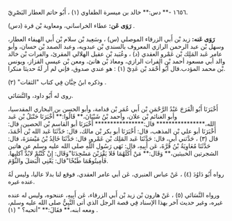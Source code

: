 ١٦٥٦ -** دس:** خالد بن ميسرة الطفاوي (١) ، أَبُو حاتم العطار البَصْرِيّ.

**رَوَى عَن:** عطاء الخراساني، ومعاوية بْن قرة (دس) .

**رَوَى عَنه:** زيد بْن أَبي الزرقاء الموصلي (س) ، وسَعِيد بْن سلام بْن أَبي الهيفاء العطار، وسهل بْن عبد الرحمن الرازي المعروف بالسندي بْن عبدويه، وعبد الصمد بْن حسان، وأبو عامر عَبد المَلِك بْن عَمْرو العقدي (د) ، وعُبَيد بْن عقيل الهلالي المقرئ، والفرات بْن خالد والد أبي مسعود أحمد بْن الفرات الرازي، ومعاذ بْن هانئ، ومعن بْن عيسى القزاز، ويونس بْن محمد المؤدب.قال أَبُو أَحْمَد بْن عَدِيّ (١) : هو عندي صدوق، فإني لم أر لَهُ حديثا منكرا.

وذكره ابنُ حِبَّان فِي كتاب "الثقات" (٢) .

روى له أَبُو داود، والنَّسَائي.

أَخْبَرَنَا أَبُو الْفَرَجَ عَبْدُ الرَّحْمَنِ بْن أَبي عُمَر بْن قدامة، وأبو الحسن بن البخاري المقدسيا، وأبو الغنائم بْن علان، وأحمد بْنُ شَيْبَانَ،** قَالُوا:** أَخْبَرَنَا حَنْبَلُ بْن عَبد الله،**************** قال:**************** أَخْبَرَنَا أبو القاسم بْن الحصين، قال: أَخْبَرَنَا أبو علي بْن المذهب، قال: أَخْبَرَنَا أبو بكر بْن مالك، قال: حَدَّثَنَا عَبد الله بْن أَحْمَدَ، قال (٣) ، حَدَّثني أبي، قال: حَدَّثَنَا عَبد المَلِك بْن عَمْرو، قال: حَدَّثَنَا خَالِدُ بْنُ مَيْسَرَةَ، قال: حَدَّثَنَا مُعَاوِيَةُ بْنُ قُرَّةَ، عَن أَبِيهِ، قال: نَهَى رَسُول اللَّهِ صلى الله عليه وسلم عن هاتين الشجرتين الخبيثين،** وَقَال:** مَنْ أَكَلَهُمَا فَلا يَقْرَبْنَ مَسْجِدَنَا"وَقَال: إِنْ كُنْتُمْ لابُدَّ آكليها. فَأَمِيتُوهُمَا طَبْخًا"قال: يَعْنِي الْبَصَلَ والثَّوْمَ.

رواه أَبُو دَاوُدَ (٤) ، عَنْ عباس العنبري، عَن أبي عامر العقدي، فوقع لنا بدلا عاليا، وليس لَهُ عنده غيره.

ورواه النَّسَائي (٥) ، عَنْ هارون بْن زيد بْن أَبي الزرقاء، عَن أَبِيهِ، عننحوه، وليس له عنده غيره، وغير حديث آخر بهذا الإسناد فِي قصة الرجل الذي أتى النَّبِيُّ صلى الله عليه وسلم، ومعه ابنه،** فقَالَ:** "أتحبه؟ " (١) .